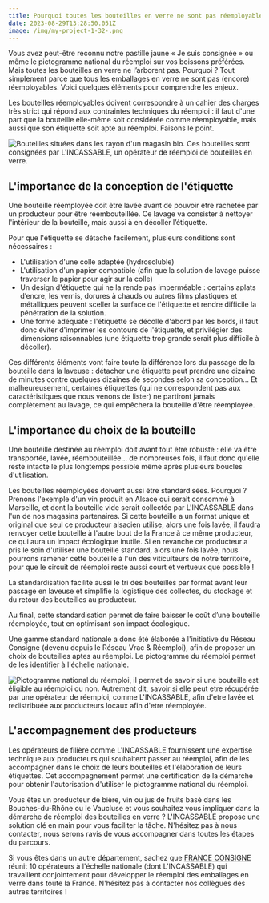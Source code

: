 ```yaml
---
title: Pourquoi toutes les bouteilles en verre ne sont pas réemployables ?
date: 2023-08-29T13:28:50.051Z
image: /img/my-project-1-32-.png
---
```

Vous avez peut-être reconnu notre pastille jaune « Je suis consignée » ou même le pictogramme national du réemploi sur vos boissons préférées. Mais toutes les bouteilles en verre ne l’arborent pas. Pourquoi ? Tout simplement parce que tous les emballages en verre ne sont pas (encore) réemployables. Voici quelques éléments pour comprendre les enjeux.

Les bouteilles réemployables doivent correspondre à un cahier des charges très strict qui répond aux contraintes techniques du réemploi : il faut d'une part que la bouteille elle-même soit considérée comme réemployable, mais aussi que son étiquette soit apte au réemploi. Faisons le point.

![Bouteilles situées dans les rayon d'un magasin bio. Ces bouteilles sont consignées par L'INCASSABLE, un opérateur de réemploi de bouteilles en verre.](/img/my-project-5-4-.png "Bouteilles consignées par L'INCASSABLE")

## L'importance de la conception de l'étiquette

Une bouteille réemployée doit être lavée avant de pouvoir être rachetée par un producteur pour être réembouteillée. Ce lavage va consister à nettoyer l'intérieur de la bouteille, mais aussi à en décoller l’étiquette. 

Pour que l'étiquette se détache facilement, plusieurs conditions sont nécessaires :

* L'utilisation d'une colle adaptée (hydrosoluble)
* L'utilisation d'un papier compatible (afin que la solution de lavage puisse traverser le papier pour agir sur la colle)
* Un design d'étiquette qui ne la rende pas imperméable : certains aplats d’encre, les vernis, dorures à chauds ou autres films plastiques et métalliques peuvent sceller la surface de l'étiquette et rendre difficile la pénétration de la solution. 
* Une forme adéquate : l'étiquette se décolle d'abord par les bords, il faut donc éviter d'imprimer les contours de l'étiquette, et privilégier des dimensions raisonnables (une étiquette trop grande serait plus difficile à décoller).

Ces différents éléments vont faire toute la différence lors du passage de la bouteille dans la laveuse : détacher une étiquette peut prendre une dizaine de minutes contre quelques dizaines de secondes selon sa conception... Et malheureusement, certaines étiquettes (qui ne correspondent pas aux caractéristiques que nous venons de lister) ne partiront jamais complètement au lavage, ce qui empêchera la bouteille d'être réemployée.

## L'importance du choix de la bouteille

Une bouteille destinée au réemploi doit avant tout être robuste : elle va être transportée, lavée, réembouteillée... de nombreuses fois, il faut donc qu'elle reste intacte le plus longtemps possible même après plusieurs boucles d'utilisation.

Les bouteilles réemployées doivent aussi être standardisées. Pourquoi ? Prenons l'exemple d'un vin produit en Alsace qui serait consommé à Marseille, et dont la bouteille vide serait collectée par L'INCASSABLE dans l'un de nos magasins partenaires. Si cette bouteille a un format unique et original que seul ce producteur alsacien utilise, alors une fois lavée, il faudra renvoyer cette bouteille à l'autre bout de la France à ce même producteur, ce qui aura un impact écologique inutile. Si en revanche ce producteur a pris le soin d'utiliser une bouteille standard, alors une fois lavée, nous pourrons ramener cette bouteille à l'un des viticulteurs de notre territoire, pour que le circuit de réemploi reste aussi court et vertueux que possible ! 

La standardisation facilite aussi le tri des bouteilles par format avant leur passage en laveuse et simplifie la logistique des collectes, du stockage et du retour des bouteilles au producteur.

Au final, cette standardisation permet de faire baisser le coût d’une bouteille réemployée, tout en optimisant son impact écologique.

Une gamme standard nationale a donc été élaborée à l'initiative du Réseau Consigne (devenu depuis le Réseau Vrac & Réemploi), afin de proposer un choix de bouteilles aptes au réemploi. Le pictogramme du réemploi permet de les identifier à l'échelle nationale.

![Pictogramme national du réemploi, il permet de savoir si une bouteille est éligible au réemploi ou non. Autrement dit, savoir si elle peut etre récupérée par une opérateur de réemploi, comme L'INCASSABLE, afin d'etre lavée et redistribuée aux producteurs locaux afin d'etre réemployée. ](/img/pictogramme-national-du-réemploi-l-incassable-.webp "Pictogramme national du réemploi")

## L'accompagnement des producteurs

Les opérateurs de filière comme L'INCASSABLE fournissent une expertise technique aux producteurs qui souhaitent passer au réemploi, afin de les accompagner dans le choix de leurs bouteilles et l'élaboration de leurs étiquettes. Cet accompagnement permet une certification de la démarche pour obtenir l'autorisation d'utiliser le pictogramme national du réemploi.

Vous êtes un producteur de bière, vin ou jus de fruits basé dans les Bouches-du-Rhône ou le Vaucluse et vous souhaitez vous impliquer dans la démarche de réemploi des bouteilles en verre ? L'INCASSABLE propose une solution clé en main pour vous faciliter la tâche. N'hésitez pas à nous contacter, nous serons ravis de vous accompagner dans toutes les étapes du parcours.

Si vous êtes dans un autre département, sachez que [FRANCE CONSIGNE](https://franceconsigne.fr/) réunit 10 opérateurs à l'échelle nationale (dont L'INCASSABLE) qui travaillent conjointement pour développer le réemploi des emballages en verre dans toute la France. N'hésitez pas à contacter nos collègues des autres territoires !